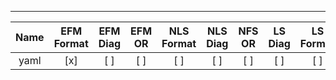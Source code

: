 ---


| Name  | EFM Format | EFM Diag | EFM OR | NLS Format | NLS Diag | NFS OR | LS Diag | LS Format |
| :---: | :--------: | :------: | :----: | :--------: | :------: | :----: | :-----: | :-------: |
| yaml  |    [x]     |    [ ]   |  [ ]   |    [ ]     |   [ ]    |   [ ]  |   [ ]   |    [ ]    |
